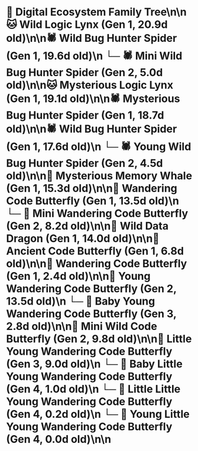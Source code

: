 # 🌳 Digital Ecosystem Family Tree\n\n🐱 Wild Logic Lynx (Gen 1, 20.9d old)\n\n🕷️ Wild Bug Hunter Spider (Gen 1, 19.6d old)\n  └─ 🕷️ Mini Wild Bug Hunter Spider (Gen 2, 5.0d old)\n\n🐱 Mysterious Logic Lynx (Gen 1, 19.1d old)\n\n🕷️ Mysterious Bug Hunter Spider (Gen 1, 18.7d old)\n\n🕷️ Wild Bug Hunter Spider (Gen 1, 17.6d old)\n  └─ 🕷️ Young Wild Bug Hunter Spider (Gen 2, 4.5d old)\n\n🐋 Mysterious Memory Whale (Gen 1, 15.3d old)\n\n🦋 Wandering Code Butterfly (Gen 1, 13.5d old)\n  └─ 🦋 Mini Wandering Code Butterfly (Gen 2, 8.2d old)\n\n🐉 Wild Data Dragon (Gen 1, 14.0d old)\n\n🦋 Ancient Code Butterfly (Gen 1, 6.8d old)\n\n🦋 Wandering Code Butterfly (Gen 1, 2.4d old)\n\n🦋 Young Wandering Code Butterfly (Gen 2, 13.5d old)\n  └─ 🦋 Baby Young Wandering Code Butterfly (Gen 3, 2.8d old)\n\n🦋 Mini Wild Code Butterfly (Gen 2, 9.8d old)\n\n🦋 Little Young Wandering Code Butterfly (Gen 3, 9.0d old)\n  └─ 🦋 Baby Little Young Wandering Code Butterfly (Gen 4, 1.0d old)\n  └─ 🦋 Little Little Young Wandering Code Butterfly (Gen 4, 0.2d old)\n  └─ 🦋 Young Little Young Wandering Code Butterfly (Gen 4, 0.0d old)\n\n